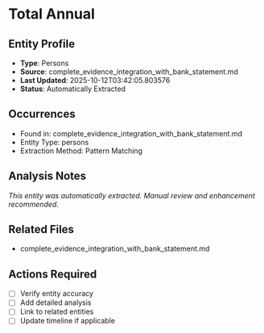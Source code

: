# Total Annual

## Entity Profile
- **Type**: Persons
- **Source**: complete_evidence_integration_with_bank_statement.md
- **Last Updated**: 2025-10-12T03:42:05.803576
- **Status**: Automatically Extracted

## Occurrences
- Found in: complete_evidence_integration_with_bank_statement.md
- Entity Type: persons
- Extraction Method: Pattern Matching

## Analysis Notes
*This entity was automatically extracted. Manual review and enhancement recommended.*

## Related Files
- complete_evidence_integration_with_bank_statement.md

## Actions Required
- [ ] Verify entity accuracy
- [ ] Add detailed analysis
- [ ] Link to related entities
- [ ] Update timeline if applicable
